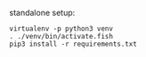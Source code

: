 standalone setup:
```
virtualenv -p python3 venv
. ./venv/bin/activate.fish
pip3 install -r requirements.txt
```
